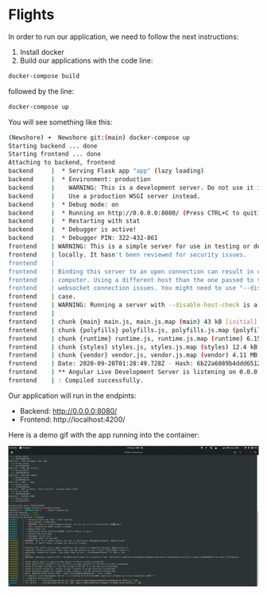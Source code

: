 # Flights

In order to run our application, we need to follow the next instructions:

1. Install docker
2. Build our applications with the code line:
  ```bash
  docker-compose build
  ```
  followed by the line:
  ```bash
  docker-compose up
  ```
 
You will see something like this:

```bash
(Newshore) ➜  Newshore git:(main) docker-compose up   
Starting backend ... done
Starting frontend ... done
Attaching to backend, frontend
backend     |  * Serving Flask app "app" (lazy loading)
backend     |  * Environment: production
backend     |    WARNING: This is a development server. Do not use it in a production deployment.
backend     |    Use a production WSGI server instead.
backend     |  * Debug mode: on
backend     |  * Running on http://0.0.0.0:8080/ (Press CTRL+C to quit)
backend     |  * Restarting with stat
backend     |  * Debugger is active!
backend     |  * Debugger PIN: 322-432-861
frontend    | WARNING: This is a simple server for use in testing or debugging Angular applications
frontend    | locally. It hasn't been reviewed for security issues.
frontend    | 
frontend    | Binding this server to an open connection can result in compromising your application or
frontend    | computer. Using a different host than the one passed to the "--host" flag might result in
frontend    | websocket connection issues. You might need to use "--disableHostCheck" if that's the
frontend    | case.
frontend    | WARNING: Running a server with --disable-host-check is a security risk. See https://medium.com/webpack/webpack-dev-server-middleware-security-issues-1489d950874a for more information.
frontend    | 
frontend    | chunk {main} main.js, main.js.map (main) 43 kB [initial] [rendered]
frontend    | chunk {polyfills} polyfills.js, polyfills.js.map (polyfills) 139 kB [initial] [rendered]
frontend    | chunk {runtime} runtime.js, runtime.js.map (runtime) 6.15 kB [entry] [rendered]
frontend    | chunk {styles} styles.js, styles.js.map (styles) 12.4 kB [initial] [rendered]
frontend    | chunk {vendor} vendor.js, vendor.js.map (vendor) 4.11 MB [initial] [rendered]
frontend    | Date: 2020-09-28T01:28:49.728Z - Hash: 6b22a6089b4ddd6512d4 - Time: 7138ms
frontend    | ** Angular Live Development Server is listening on 0.0.0.0:4200, open your browser on http://localhost:4200/ **
frontend    | : Compiled successfully.
```

Our application will run in the endpints:
- Backend: http://0.0.0.0:8080/
- Frontend: http://localhost:4200/

Here is a demo gif with the app running into the container:

![demo](demo.gif)
